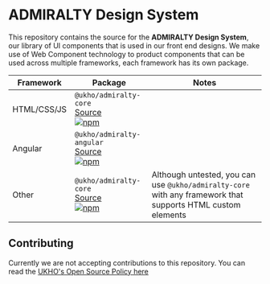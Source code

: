 # ADMIRALTY Design System

This repository contains the source for the **ADMIRALTY Design System**, our library of UI components that is used in our front end designs. We make use of Web Component technology to product components that can be used across multiple frameworks, each framework has its own package.

| Framework   | Package                                                                                                                                                                                | Notes |
|-------------|----------------------------------------------------------------------------------------------------------------------------------------------------------------------------------------|-------|
| HTML/CSS/JS | `@ukho/admiralty-core` </br> [Source](packages/core) </br> [![npm](https://img.shields.io/npm/v/@ukho/admiralty-core)](https://www.npmjs.com/package/@ukho/admiralty-core)             |       |
| Angular     | `@ukho/admiralty-angular` </br> [Source](packages/angular) </br> [![npm](https://img.shields.io/npm/v/@ukho/admiralty-angular)](https://www.npmjs.com/package/@ukho/admiralty-angular) |       |
| Other       | `@ukho/admiralty-core` </br> [Source](packages/angular) </br> [![npm](https://img.shields.io/npm/v/@ukho/admiralty-core)](https://www.npmjs.com/package/@ukho/admiralty-core)          | Although untested, you can use `@ukho/admiralty-core` with any framework that supports HTML custom elements |

## Contributing

Currently we are not accepting contributions to this repository. You can read the [UKHO's Open Source Policy here](https://github.com/UKHO/docs/blob/main/software-engineering-policies/OpenSourceContribution/OpenSourceContributionPolicy.md)
